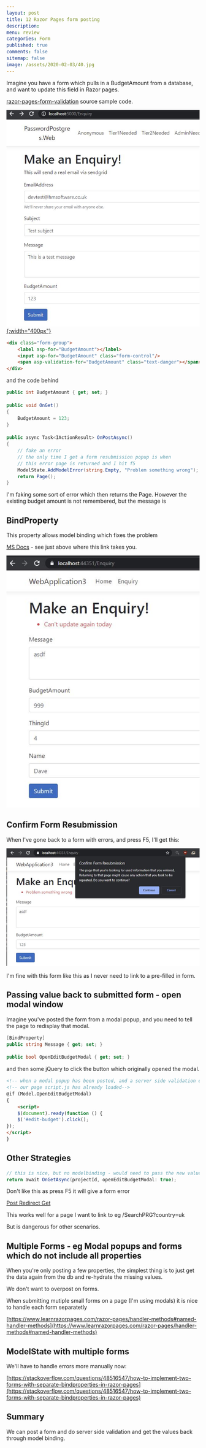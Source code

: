 ```yaml
---
layout: post
title: 12 Razor Pages form posting 
description: 
menu: review
categories: Form 
published: true 
comments: false     
sitemap: false
image: /assets/2020-02-03/40.jpg
---
```


Imagine you have a form which pulls in a BudgetAmount from a database, and want to update this field in Razor pages.

[razor-pages-form-validation](https://github.com/djhmateer/razor-pages-form-validation) source sample code.

<!-- [![Bitcoin logo](/assets/2021-02-19/bitcoin.svg "Bitcoin"){:width="500px"}](/assets/2021-02-19/bitcoin.svg) -->

[![dev](/assets/2021-03-30/budget.jpg "dev"){:width="400px"}](/assets/2021-03-30/budget.jpg)

```html
<div class="form-group">
    <label asp-for="BudgetAmount"></label>
    <input asp-for="BudgetAmount" class="form-control"/>
    <span asp-validation-for="BudgetAmount" class="text-danger"></span>
</div>
```
and the code behind

```cs
public int BudgetAmount { get; set; }

public void OnGet()
{
    BudgetAmount = 123;
}

public async Task<IActionResult> OnPostAsync()
{
    // fake an error 
    // the only time I get a form resubmission popup is when
    // this error page is returned and I hit f5
    ModelState.AddModelError(string.Empty, "Problem something wrong");
    return Page();
}

```

I'm faking some sort of error which then returns the Page. However the existing budget amount is not remembered, but the message is

## BindProperty

This property allows model binding which fixes the problem

[MS Docs](https://docs.microsoft.com/en-us/aspnet/core/razor-pages/?view=aspnetcore-5.0&tabs=visual-studio#the-home-page) - see just above where this link takes you.


[![dev](/assets/2021-03-30/budget2.jpg "dev")](/assets/2021-03-30/budget2.jpg)

## Confirm Form Resubmission

When I've gone back to a form with errors, and press F5, I'll get this:

[![dev](/assets/2021-03-30/resubmit.jpg "dev")](/assets/2021-03-30/resubmit.jpg)

I'm fine with this form like this as I never need to link to a pre-filled in form.

## Passing value back to submitted form - open modal window

Imagine you've posted the form from a modal popup, and you need to tell the page to redisplay that modal.

```cs
[BindProperty]
public string Message { get; set; }

public bool OpenEditBudgetModal { get; set; }
```

and then some jQuery to click the button which originally opened the modal.

```html
<!-- when a modal popup has been posted, and a server side validation error occurs we want to redisplay the popup-->
<!-- our page script.js has already loaded-->
@if (Model.OpenEditBudgetModal)
{
    <script>
    $(document).ready(function () {
    $('#edit-budget').click();
});
</script>
}

```


## Other Strategies

```cs
// this is nice, but no modelbinding - would need to pass the new value to here
return await OnGetAsync(projectId, openEditBudgetModal: true);

```

Don't like this as press F5 it will give a form error

[Post Redirect Get](https://exceptionnotfound.net/implementing-post-redirect-get-in-asp-net-core-razor-pages/)

This works well for a page I want to link to eg /SearchPRG?country=uk

But is dangerous for other scenarios.

## Multiple Forms - eg Modal popups and forms which do not include all properties 

When you're only posting a few properties, the simplest thing is to just get the data again from the db and re-hydrate the missing values. 

We don't want to overpost on forms.

When submitting mutiple small forms on a page (I'm using modals) it is nice to handle each form separatetly

[https://www.learnrazorpages.com/razor-pages/handler-methods#named-handler-methods](https://www.learnrazorpages.com/razor-pages/handler-methods#named-handler-methods)

## ModelState with multiple forms

We'll have to handle errors more manually now:

[https://stackoverflow.com/questions/48516547/how-to-implement-two-forms-with-separate-bindproperties-in-razor-pages](https://stackoverflow.com/questions/48516547/how-to-implement-two-forms-with-separate-bindproperties-in-razor-pages)

## Summary

We can post a form and do server side validation and get the values back through model binding.

